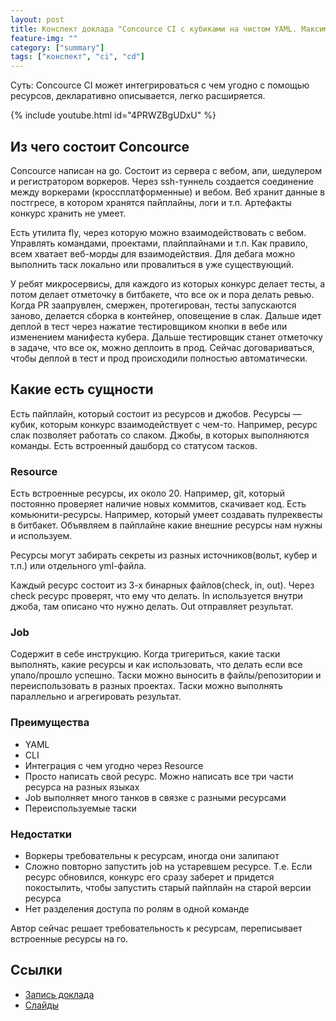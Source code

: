 ```yaml
---
layout: post
title: Конспект доклада "Concource CI с кубиками на чистом YAML. Максим Залысин"
feature-img: ""
category: ["summary"]
tags: ["конспект", "ci", "cd"]
---
```


Суть: Concource CI может интегрироваться с чем угодно с помощью ресурсов, декларативно описывается, легко расширяется.

{% include youtube.html id="4PRWZBgUDxU" %}

## Из чего состоит Concource

Concource написан на go. Состоит из сервера с вебом, апи, шедулером и регистратором воркеров. Через ssh-туннель создается соединение между воркерами (кроссплатформенные) и вебом. Веб хранит данные в постгресе, в котором хранятся пайплайны, логи и т.п. Артефакты конкурс хранить не умеет.

Есть утилита fly, через которую можно взаимодействовать с вебом. Управлять командами, проектами, плайплайнами и т.п. Как правило, всем хватает веб-морды для взаимодействия. Для дебага можно выполнить таск локально или провалиться в уже существующий.

У ребят микросервисы, для каждого из которых конкурс делает тесты, а потом делает отметочку в битбакете, что все ок и пора делать ревью. Когда PR заапрувлен, смержен, протегирован, тесты запускаются заново, делается сборка в контейнер, оповещение в слак. Дальше идет деплой в тест через нажатие тестировщиком кнопки в вебе или изменением манифеста кубера. Дальше тестировщик станет отметочку в задаче, что все ок, можно деплоить в прод. Сейчас договариваться, чтобы деплой в тест и прод происходили полностью автоматически.

## Какие есть сущности

Есть пайплайн, который состоит из ресурсов и джобов.
Ресурсы — кубик, которым конкурс взаимодействует с чем-то. Например, ресурс слак позволяет работать со слаком.
Джобы, в которых выполняются команды.
Есть встроенный дашборд со статусом тасков.

### Resource

Есть встроенные ресурсы, их около 20. Например, git, который постоянно проверяет наличие новых коммитов, скачивает код.
Есть комьюнити-ресурсы. Например, который умеет создавать пулреквесты в битбакет. Объявляем в пайплайне какие внешние ресурсы нам нужны и используем.

Ресурсы могут забирать секреты из разных источников(вольт, кубер и т.п.) или отдельного yml-файла. 

Каждый ресурс состоит из 3-х бинарных файлов(check, in, out). Через check ресурс проверят, что ему что делать. In используется внутри джоба, там описано что нужно делать. Out отправляет результат.

### Job

Содержит в себе инструкцию. Когда тригериться, какие таски выполнять, какие ресурсы и как использовать, что делать если все упало/прошло успешно. Таски можно выносить в файлы/репозитории и переиспользовать в разных проектах. Таски можно выполнять параллельно и агрегировать результат.

### Преимущества

* YAML
* CLI
* Интеграция с чем угодно через Resource
* Просто написать свой ресурс. Можно написать все три части ресурса на разных языках
* Job выполняет много танков в связке с разными ресурсами
* Переиспользуемые таски

### Недостатки

* Воркеры требовательны к ресурсам, иногда они залипают
* Сложно повторно запустить job на устаревшем ресурсе. Т.е. Если ресурс обновился, конкурс его сразу заберет и придется покостылить, чтобы запустить старый пайплайн на старой версии ресурса
* Нет разделения доступа по ролям в одной команде

Автор сейчас решает требовательность к ресурсам, переписывает встроенные ресурсы на го.

## Ссылки

* [Запись доклада](https://www.youtube.com/watch?v=4PRWZBgUDxU)
* [Слайды](https://speakerdeck.com/devopsmoscow/concourse-ci-s-kubikami-i-na-chistom-yaml)